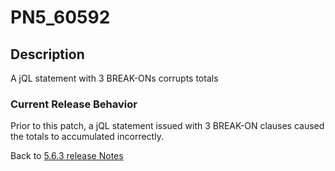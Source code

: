 # PN5_60592

<PageHeader />

## Description

A jQL statement with 3 BREAK-ONs corrupts totals

### Current Release Behavior

Prior to this patch, a jQL statement issued with 3 BREAK-ON clauses caused the totals to accumulated incorrectly.

Back to [5.6.3 release Notes](./../README.md)

<PageFooter />
